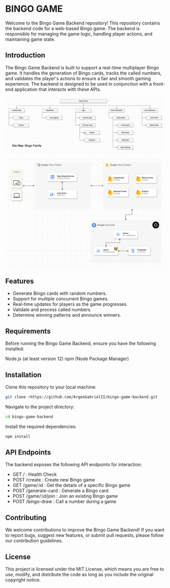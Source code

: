 # BINGO GAME

Welcome to the Bingo Game Backend repository! This repository contains the backend code for a web-based Bingo game. The backend is responsible for managing the game logic, handling player actions, and maintaining game state.

## Introduction

The Bingo Game Backend is built to support a real-time multiplayer Bingo game. It handles the generation of Bingo cards, tracks the called numbers, and validates the player's actions to ensure a fair and smooth gaming experience. The backend is designed to be used in conjunction with a front-end application that interacts with these APIs.

![Site Map](https://github.com/ArgeeGabrielII/bingo-game-backend/blob/main/document/Site%20Map.png?raw=true)

![High Level Diagram](https://github.com/ArgeeGabrielII/bingo-game-backend/blob/main/document/High%20Level%20Diagram.png)

## Features

- Generate Bingo cards with random numbers.
- Support for multiple concurrent Bingo games.
- Real-time updates for players as the game progresses.
- Validate and process called numbers.
- Determine winning patterns and announce winners.

## Requirements
Before running the Bingo Game Backend, ensure you have the following installed:

Node.js (at least version 12)
npm (Node Package Manager)

## Installation

Clone this repository to your local machine:

```bash
git clone <https://github.com/ArgeeGabrielII/bingo-game-backend.git
```

Navigate to the project directory:

```bash
cd bingo-game-backend
```

Install the required dependencies:

```bash
npm install
```

## API Endpoints

The backend exposes the following API endpoints for interaction:

- GET / : Health Check
- POST /create : Create new Bingo game
- GET /game/:id : Get the details of a specific Bingo game
- POST /generate-card : Generate a Bingo card
- POST /game/:id/join : Join an existing Bingo game
- POST /bingo-draw : Call a number during a game

## Contributing

We welcome contributions to improve the Bingo Game Backend! If you want to report bugs, suggest new features, or submit pull requests, please follow our contribution guidelines.

## License

This project is licensed under the MIT License, which means you are free to use, modify, and distribute the code as long as you include the original copyright notice.
